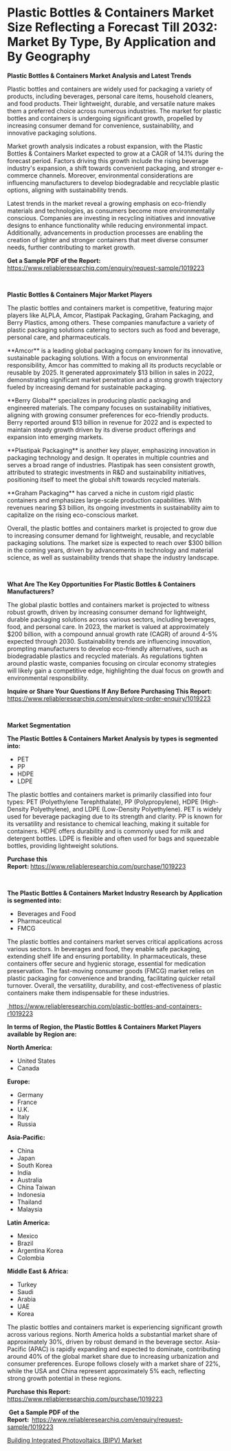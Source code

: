 <p><h1>Plastic Bottles & Containers Market Size Reflecting a Forecast Till 2032: Market By Type, By Application and By Geography</h1></p><p><strong>Plastic Bottles & Containers Market Analysis and Latest Trends</strong></p>
<p><p>Plastic bottles and containers are widely used for packaging a variety of products, including beverages, personal care items, household cleaners, and food products. Their lightweight, durable, and versatile nature makes them a preferred choice across numerous industries. The market for plastic bottles and containers is undergoing significant growth, propelled by increasing consumer demand for convenience, sustainability, and innovative packaging solutions.</p><p>Market growth analysis indicates a robust expansion, with the Plastic Bottles & Containers Market expected to grow at a CAGR of 14.1% during the forecast period. Factors driving this growth include the rising beverage industry's expansion, a shift towards convenient packaging, and stronger e-commerce channels. Moreover, environmental considerations are influencing manufacturers to develop biodegradable and recyclable plastic options, aligning with sustainability trends.</p><p>Latest trends in the market reveal a growing emphasis on eco-friendly materials and technologies, as consumers become more environmentally conscious. Companies are investing in recycling initiatives and innovative designs to enhance functionality while reducing environmental impact. Additionally, advancements in production processes are enabling the creation of lighter and stronger containers that meet diverse consumer needs, further contributing to market growth.</p></p>
<p><strong>Get a Sample PDF of the Report:&nbsp;</strong> <a href="https://www.reliableresearchiq.com/enquiry/request-sample/1019223?utm_campaign=3505&utm_medium=2&utm_source=Github&utm_content=ia&utm_term=21032025&utm_id=plastic-bottles-containers">https://www.reliableresearchiq.com/enquiry/request-sample/1019223</a></p>
<p>&nbsp;</p>
<p><strong>Plastic Bottles & Containers Major Market Players</strong></p>
<p><p>The plastic bottles and containers market is competitive, featuring major players like ALPLA, Amcor, Plastipak Packaging, Graham Packaging, and Berry Plastics, among others. These companies manufacture a variety of plastic packaging solutions catering to sectors such as food and beverage, personal care, and pharmaceuticals.</p><p>**Amcor** is a leading global packaging company known for its innovative, sustainable packaging solutions. With a focus on environmental responsibility, Amcor has committed to making all its products recyclable or reusable by 2025. It generated approximately $13 billion in sales in 2022, demonstrating significant market penetration and a strong growth trajectory fueled by increasing demand for sustainable packaging.</p><p>**Berry Global** specializes in producing plastic packaging and engineered materials. The company focuses on sustainability initiatives, aligning with growing consumer preferences for eco-friendly products. Berry reported around $13 billion in revenue for 2022 and is expected to maintain steady growth driven by its diverse product offerings and expansion into emerging markets.</p><p>**Plastipak Packaging** is another key player, emphasizing innovation in packaging technology and design. It operates in multiple countries and serves a broad range of industries. Plastipak has seen consistent growth, attributed to strategic investments in R&D and sustainability initiatives, positioning itself to meet the global shift towards recycled materials.</p><p>**Graham Packaging** has carved a niche in custom rigid plastic containers and emphasizes large-scale production capabilities. With revenues nearing $3 billion, its ongoing investments in sustainability aim to capitalize on the rising eco-conscious market.</p><p>Overall, the plastic bottles and containers market is projected to grow due to increasing consumer demand for lightweight, reusable, and recyclable packaging solutions. The market size is expected to reach over $300 billion in the coming years, driven by advancements in technology and material science, as well as sustainability trends that shape the industry landscape.</p></p>
<p>&nbsp;</p>
<p><strong>What Are The Key Opportunities For Plastic Bottles & Containers Manufacturers?</strong></p>
<p><p>The global plastic bottles and containers market is projected to witness robust growth, driven by increasing consumer demand for lightweight, durable packaging solutions across various sectors, including beverages, food, and personal care. In 2023, the market is valued at approximately $200 billion, with a compound annual growth rate (CAGR) of around 4-5% expected through 2030. Sustainability trends are influencing innovation, prompting manufacturers to develop eco-friendly alternatives, such as biodegradable plastics and recycled materials. As regulations tighten around plastic waste, companies focusing on circular economy strategies will likely gain a competitive edge, highlighting the dual focus on growth and environmental responsibility.</p></p>
<p><strong>Inquire or Share Your Questions If Any Before Purchasing This Report:</strong> <a href="https://www.reliableresearchiq.com/enquiry/pre-order-enquiry/1019223?utm_campaign=3505&utm_medium=2&utm_source=Github&utm_content=ia&utm_term=21032025&utm_id=plastic-bottles-containers">https://www.reliableresearchiq.com/enquiry/pre-order-enquiry/1019223</a></p>
<p>&nbsp;</p>
<p><strong>Market Segmentation</strong></p>
<p><strong>The Plastic Bottles & Containers Market Analysis by types is segmented into:</strong></p>
<p><ul><li>PET</li><li>PP</li><li>HDPE</li><li>LDPE</li></ul></p>
<p><p>The plastic bottles and containers market is primarily classified into four types: PET (Polyethylene Terephthalate), PP (Polypropylene), HDPE (High-Density Polyethylene), and LDPE (Low-Density Polyethylene). PET is widely used for beverage packaging due to its strength and clarity. PP is known for its versatility and resistance to chemical leaching, making it suitable for containers. HDPE offers durability and is commonly used for milk and detergent bottles. LDPE is flexible and often used for bags and squeezable bottles, providing lightweight solutions.</p></p>
<p><strong>Purchase this Report:&nbsp;</strong><a href="https://www.reliableresearchiq.com/purchase/1019223?utm_campaign=3505&utm_medium=2&utm_source=Github&utm_content=ia&utm_term=21032025&utm_id=plastic-bottles-containers">https://www.reliableresearchiq.com/purchase/1019223</a></p>
<p>&nbsp;</p>
<p><strong>The Plastic Bottles & Containers Market Industry Research by Application is segmented into:</strong></p>
<p><ul><li>Beverages and Food</li><li>Pharmaceutical</li><li>FMCG</li></ul></p>
<p><p>The plastic bottles and containers market serves critical applications across various sectors. In beverages and food, they enable safe packaging, extending shelf life and ensuring portability. In pharmaceuticals, these containers offer secure and hygienic storage, essential for medication preservation. The fast-moving consumer goods (FMCG) market relies on plastic packaging for convenience and branding, facilitating quicker retail turnover. Overall, the versatility, durability, and cost-effectiveness of plastic containers make them indispensable for these industries.</p></p>
<p><a href="https://www.reliableresearchiq.com/plastic-bottles-and-containers-r1019223?utm_campaign=3505&utm_medium=2&utm_source=Github&utm_content=ia&utm_term=21032025&utm_id=plastic-bottles-containers">&nbsp;https://www.reliableresearchiq.com/plastic-bottles-and-containers-r1019223</a></p>
<p><strong>In terms of Region, the Plastic Bottles & Containers Market Players available by Region are:</strong></p>
<p>
    <p> <strong> North America: </strong>
        <ul>
            <li>United States</li>
            <li>Canada</li>
        </ul>
        </p> 
    <p> <strong> Europe: </strong>
        <ul>
            <li>Germany</li>
            <li>France</li>
            <li>U.K.</li>
            <li>Italy</li>
            <li>Russia</li>
        </ul>
        </p> 
    <p> <strong> Asia-Pacific: </strong>
        <ul>
            <li>China</li>
            <li>Japan</li>
            <li>South Korea</li>
            <li>India</li>
            <li>Australia</li>
            <li>China Taiwan</li>
            <li>Indonesia</li>
            <li>Thailand</li>
            <li>Malaysia</li>
        </ul>
        </p> 
    <p> <strong> Latin America: </strong>
        <ul>
            <li>Mexico</li>
            <li>Brazil</li>
            <li>Argentina Korea</li>
            <li>Colombia</li>
        </ul>
        </p> 
    <p> <strong> Middle East & Africa: </strong>
        <ul>
            <li>Turkey</li>
            <li>Saudi</li>
            <li>Arabia</li>
            <li>UAE</li>
            <li>Korea</li>
        </ul>
    </p>
    </p>
<p><p>The plastic bottles and containers market is experiencing significant growth across various regions. North America holds a substantial market share of approximately 30%, driven by robust demand in the beverage sector. Asia-Pacific (APAC) is rapidly expanding and expected to dominate, contributing around 40% of the global market share due to increasing urbanization and consumer preferences. Europe follows closely with a market share of 22%, while the USA and China represent approximately 5% each, reflecting strong growth potential in these regions.</p></p>
<p><strong>Purchase this Report: </strong><a href="https://www.reliableresearchiq.com/purchase/1019223?utm_campaign=3505&utm_medium=2&utm_source=Github&utm_content=ia&utm_term=21032025&utm_id=plastic-bottles-containers">https://www.reliableresearchiq.com/purchase/1019223</a></p>
<p>&nbsp;<strong>Get a Sample PDF of the Report:&nbsp;&nbsp;</strong><a href="https://www.reliableresearchiq.com/enquiry/request-sample/1019223?utm_campaign=3505&utm_medium=2&utm_source=Github&utm_content=ia&utm_term=21032025&utm_id=plastic-bottles-containers">https://www.reliableresearchiq.com/enquiry/request-sample/1019223</a></p>
<p><strong></strong></p>
<p><p><a href="https://github.com/mabutironaldo/Market-Research-Report-List-7/blob/main/building-integrated-photovoltaics-bipv-market.md?utm_campaign=3505&utm_medium=2&utm_source=Github&utm_content=ia&utm_term=21032025&utm_id=plastic-bottles-containers">Building Integrated Photovoltaics (BIPV) Market</a></p></p>